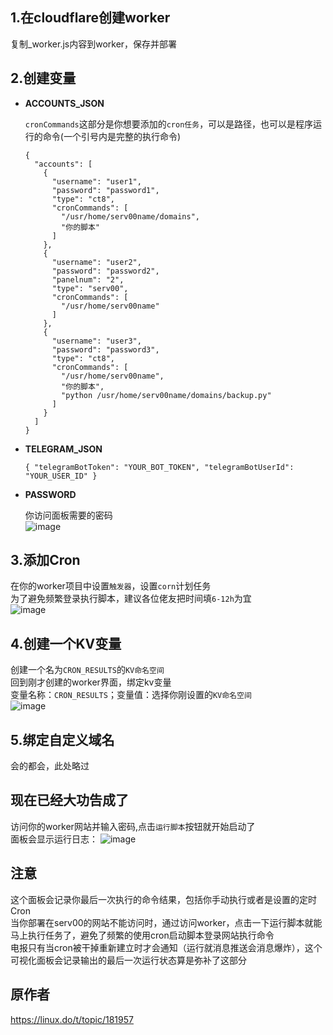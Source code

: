 ## 1.在cloudflare创建worker
复制_worker.js内容到worker，保存并部署  

## 2.创建变量
- **ACCOUNTS_JSON**
  
  `cronCommands`这部分是你想要添加的`cron任务`，可以是路径，也可以是程序运行的命令(一个引号内是完整的执行命令)  
  
  ```
  {
    "accounts": [
      {
        "username": "user1",
        "password": "password1",
        "type": "ct8",
        "cronCommands": [
          "/usr/home/serv00name/domains",
          "你的脚本"
        ]
      },
      {
        "username": "user2",
        "password": "password2",
        "panelnum": "2",
        "type": "serv00",
        "cronCommands": [
          "/usr/home/serv00name"
        ]
      },
      {
        "username": "user3",
        "password": "password3",
        "type": "ct8",
        "cronCommands": [
          "/usr/home/serv00name",
          "你的脚本",
          "python /usr/home/serv00name/domains/backup.py"
        ]
      }
    ]
  }
  ```
- **TELEGRAM_JSON**
  
  ```
  { "telegramBotToken": "YOUR_BOT_TOKEN", "telegramBotUserId": "YOUR_USER_ID" }
  ```
- **PASSWORD**
  
  你访问面板需要的密码  
  ![image](https://github.com/user-attachments/assets/b39072db-b842-4fd6-b672-f7698c7562e0)

## 3.添加Cron

  在你的worker项目中设置`触发器`，设置`corn`计划任务  
  为了避免频繁登录执行脚本，建议各位佬友把时间填`6-12h`为宜    
  ![image](https://github.com/user-attachments/assets/24f62d48-8fe9-40e6-91f8-bf3eb5ae45b7)

## 4.创建一个KV变量

  创建一个名为`CRON_RESULTS`的`KV命名空间`  
  回到刚才创建的worker界面，绑定kv变量  
  变量名称：`CRON_RESULTS`；变量值：选择你刚设置的`KV命名空间`  
  ![image](https://github.com/user-attachments/assets/601395f2-9271-4263-bcb7-b1b53ef53ed2)

## 5.绑定自定义域名

  会的都会，此处略过  

## 现在已经大功告成了

  访问你的worker网站并输入密码,点击`运行脚本`按钮就开始启动了  
  面板会显示运行日志：
  ![image](https://github.com/user-attachments/assets/a56bed89-dc7c-45a0-b481-ae4475e49c73)

## 注意

  这个面板会记录你最后一次执行的命令结果，包括你手动执行或者是设置的定时Cron   
  当你部署在serv00的网站不能访问时，通过访问worker，点击一下运行脚本就能马上执行任务了，避免了频繁的使用cron启动脚本登录网站执行命令   
  电报只有当cron被干掉重新建立时才会通知（运行就消息推送会消息爆炸），这个可视化面板会记录输出的最后一次运行状态算是弥补了这部分   

## 原作者
  https://linux.do/t/topic/181957  

